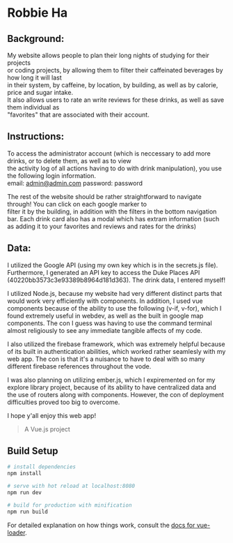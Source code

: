 Robbie Ha
=======

## Background:  
My website allows people to plan their long nights of studying for their projects  
or coding projects, by allowing them to filter their caffeinated beverages by how long it will last  
in their system, by caffeine, by location, by building, as well as by calorie, price and sugar intake.  
It also allows users to rate an write reviews for these drinks, as well as save them individual as  
"favorites" that are associated with their account.

## Instructions:

To access the administrator account (which is neccessary to add more drinks, or to delete them, as well as to view  
the activity log of all actions having to do with drink manipulation), you use the following login information.  
email: admin@admin.com
password: password

The rest of the website should be rather straightforward to navigate through! You can click on each google marker to  
filter it by the building, in addition with the filters in the bottom navigation bar. Each drink card also has a modal which has extram information (such as adding it to your favorites and reviews and rates for the drinks)

## Data:

I utilized the Google API (using my own key which is in the secrets.js file). Furthermore, I generated an API key to access
the Duke Places API (40220bb3573c3e93389b8964d181d363). The drink data, I entered myself!


I utilized Node.js, because my website had very different distinct parts that would work very efficiently with components. In addition, I used vue components because of the ability to use the following (v-if, v-for), which I found extremely useful in webdev, as well as the built in google map components. The con I guess was having to use the command terminal almost religiously to see any immediate tangible affects of my code.

I also utilized the firebase framework, which was extremely helpful because of its built in authentication abilities, which worked rather seamlesly with my web app. The con is that it's a nuisance to have to deal with so many different firebase references throughout the vode.

I was also planning on utilizing ember.js, which I expiremented on for my explore library project, because of its ability to have centralized data and the use of routers along with components. However, the con of deployment difficulties proved too big to overcome. 

I hope y'all enjoy this web app!

> A Vue.js project

## Build Setup

``` bash
# install dependencies
npm install

# serve with hot reload at localhost:8080
npm run dev

# build for production with minification
npm run build
```

For detailed explanation on how things work, consult the [docs for vue-loader](http://vuejs.github.io/vue-loader).
